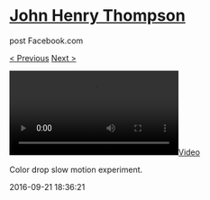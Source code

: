 # [John Henry Thompson](../README.md)
post Facebook.com

[< Previous](2016-10-20-5.md) [Next >](2016-09-21-2.md)

[![](../media/2016-09-21/Color-drop-slow-motion-experiment.mp4)](../README.md)

Color drop slow motion experiment.

2016-09-21 18:36:21